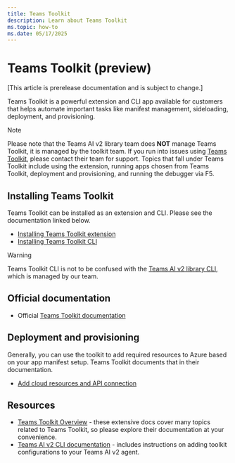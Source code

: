 ```yaml
---
title: Teams Toolkit
description: Learn about Teams Toolkit
ms.topic: how-to
ms.date: 05/17/2025
---
```


# Teams Toolkit (preview)

[This article is prerelease documentation and is subject to change.]

Teams Toolkit is a powerful extension and CLI app available for customers that helps automate important tasks like manifest management, sideloading, deployment, and provisioning.

> [!NOTE]
> Please note that the Teams AI v2 library team does **NOT** manage Teams Toolkit, it is managed by the toolkit team. If you run into issues using [Teams Toolkit](https://github.com/OfficeDev/Teams-Toolkit), please contact their team for support. Topics that fall under Teams Toolkit include using the extension, running apps chosen from Teams Toolkit, deployment and provisioning, and running the debugger via F5.

## Installing Teams Toolkit

Teams Toolkit can be installed as an extension and CLI. Please see the documentation linked below.

- [Installing Teams Toolkit extension](/microsoftteams/platform/toolkit/install-teams-toolkit)
- [Installing Teams Toolkit CLI](/microsoftteams/platform/toolkit/teams-toolkit-cli?pivots=version-three)

> [!WARNING]
> Teams Toolkit CLI is not to be confused with the [Teams AI v2 library CLI](../developer-tools/cli.md), which is managed by our team.

## Official documentation

- Official [Teams Toolkit documentation](/microsoftteams/platform/toolkit/teams-toolkit-fundamentals)

## Deployment and provisioning

Generally, you can use the toolkit to add required resources to Azure based on your app manifest setup. Teams Toolkit documents that in their documentation.

- [Add cloud resources and API connection](/microsoftteams/platform/toolkit/add-resource)

## Resources

- [Teams Toolkit Overview](/microsoftteams/platform/toolkit/teams-toolkit-fundamentals) - these extensive docs cover many topics related to Teams Toolkit, so please explore their documentation at your convenience.
- [Teams AI v2 CLI documentation](../developer-tools/cli.md) - includes instructions on adding toolkit configurations to your Teams AI v2 agent.
